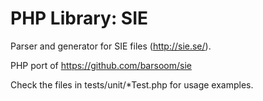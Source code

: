 PHP Library: SIE
================

Parser and generator for SIE files (http://sie.se/).

PHP port of https://github.com/barsoom/sie

Check the files in tests/unit/*Test.php for usage examples.
